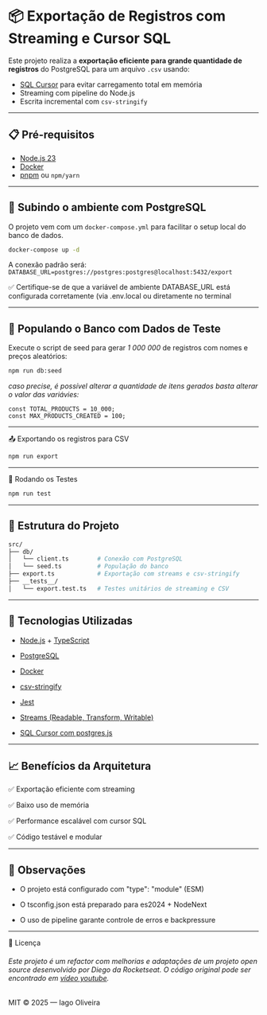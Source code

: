# 📦 Exportação de Registros com Streaming e Cursor SQL

Este projeto realiza a **exportação eficiente para grande quantidade de registros** do PostgreSQL para um arquivo `.csv` usando:
- [SQL Cursor](https://medium.com/@ietienam/efficient-pagination-with-postgresql-using-cursors-83e827148118) para evitar carregamento total em memória
- Streaming com pipeline do Node.js
- Escrita incremental com `csv-stringify`

---

## 📋 Pré-requisitos

- [Node.js 23](https://nodejs.org/)
- [Docker](https://www.docker.com/)
- [pnpm](https://pnpm.io/) ou `npm/yarn`

---

## 🚀 Subindo o ambiente com PostgreSQL

O projeto vem com um `docker-compose.yml` para facilitar o setup local do banco de dados.

```bash
docker-compose up -d
```

A conexão padrão será:
```DATABASE_URL=postgres://postgres:postgres@localhost:5432/export```

✅ Certifique-se de que a variável de ambiente DATABASE_URL está configurada corretamente (via .env.local ou diretamente no terminal

---

## 🌱 Populando o Banco com Dados de Teste
Execute o script de seed para gerar *1 000 000* de registros com nomes e preços aleatórios:

```bash
npm run db:seed
```

_caso precise, é possível alterar a quantidade de itens gerados basta alterar o valor das variávies:_

```
const TOTAL_PRODUCTS = 10_000;
const MAX_PRODUCTS_CREATED = 100;
```

---

📤 Exportando os registros para CSV

```bash
npm run export
```

--- 

🧪 Rodando os Testes
```bash
npm run test
```

--- 

## 📁 Estrutura do Projeto
```bash
src/
├── db/
│   └── client.ts        # Conexão com PostgreSQL
│   └── seed.ts          # População do banco
├── export.ts            # Exportação com streams e csv-stringify
├── __tests__/
│   └── export.test.ts   # Testes unitários de streaming e CSV
```

---


## 🚀 Tecnologias Utilizadas
- [Node.js](https://nodejs.org/docs/latest/api/synopsis.html) + [TypeScript](https://nodejs.org/en/learn/typescript/introduction)

- [PostgreSQL](https://www.postgresql.org/)

- [Docker](https://docs.docker.com/get-started/)

- [csv-stringify](https://www.npmjs.com/package/csv-stringify)

- [Jest](https://jestjs.io/docs/getting-started)

- [Streams (Readable, Transform, Writable)](https://nodejs.org/api/stream.html)

- [SQL Cursor com postgres.js](https://medium.com/@ietienam/efficient-pagination-with-postgresql-using-cursors-83e827148118)

---

## 📈 Benefícios da Arquitetura
✅ Exportação eficiente com streaming

✅ Baixo uso de memória

✅ Performance escalável com cursor SQL

✅ Código testável e modular

--- 

## 📌 Observações
- O projeto está configurado com "type": "module" (ESM)

- O tsconfig.json está preparado para es2024 + NodeNext

- O uso de pipeline garante controle de erros e backpressure

---

📝 Licença

###### _Este projeto é um refactor com melhorias e adaptações de um projeto open source desenvolvido por Diego da Rocketseat. O código original pode ser encontrado em [vídeo youtube](https://www.youtube.com/watch?v=TaYcpJQHJQE)._

MIT © 2025 — Iago Oliveira